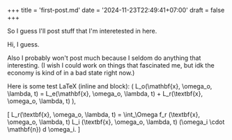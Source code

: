 +++
title = 'first-post.md'
date = '2024-11-23T22:49:41+07:00'
draft = false
+++

So I guess I'll post stuff that I'm interetested in here.

Hi, I guess.

Also I probably won't post much because I seldom do anything that interesting.
(I wish I could work on things that fascinated me, but idk the economy is kind of
in a bad state right now.)

Here is some test LaTeX (inline and block): \( L_o(\mathbf{x}, \omega_o, \lambda, t) = L_e(\mathbf{x}, \omega_o, \lambda, t) + L_r(\textbf{x}, \omega_o, \lambda, t) \),

\[ L_r(\textbf{x}, \omega_o, \lambda, t) = \int_\Omega f_r (\textbf{x}, \omega_o, \lambda, t) L_i (\textbf{x}, \omega_o, \lambda, t) (\omega_i \cdot \mathbf{n}) d \omega_i. \]
